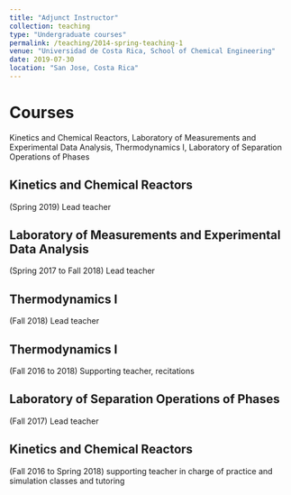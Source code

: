 ```yaml
---
title: "Adjunct Instructor"
collection: teaching
type: "Undergraduate courses"
permalink: /teaching/2014-spring-teaching-1
venue: "Universidad de Costa Rica, School of Chemical Engineering"
date: 2019-07-30
location: "San Jose, Costa Rica"
---
```


Courses
======
Kinetics and Chemical Reactors, Laboratory of Measurements and Experimental Data Analysis, Thermodynamics I, Laboratory of Separation Operations of Phases 

Kinetics and Chemical Reactors 
------
(Spring 2019) Lead teacher

Laboratory of Measurements and Experimental Data Analysis 
------
(Spring 2017 to Fall 2018) Lead teacher

Thermodynamics I
------
(Fall 2018) Lead teacher

Thermodynamics I
------
(Fall 2016 to 2018) Supporting teacher, recitations  

Laboratory of Separation Operations of Phases 
------
(Fall 2017) Lead teacher

Kinetics and Chemical Reactors 
------
(Fall 2016 to Spring 2018) supporting teacher in charge of practice and simulation classes and tutoring
